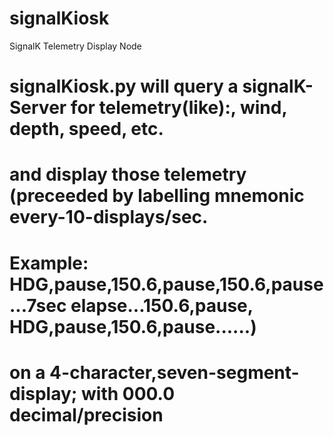 # signalKiosk
SignalK Telemetry Display Node

# signalKiosk.py will query a signalK-Server for telemetry(like):, wind, depth, speed, etc.
# and display those telemetry (preceeded by labelling mnemonic every-10-displays/sec.
# Example: HDG,pause,150.6,pause,150.6,pause...7sec elapse...150.6,pause, HDG,pause,150.6,pause......)
# on a 4-character,seven-segment-display; with 000.0 decimal/precision
